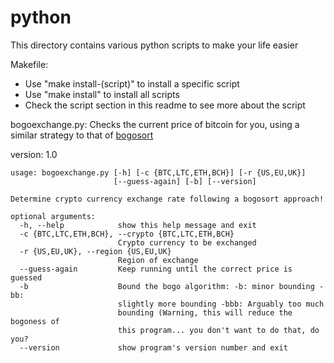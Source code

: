 # python
This directory contains various python scripts to make your life easier

Makefile:

- Use "make install-(script)" to install a specific script
- Use "make install" to install all scripts
- Check the script section in this readme to see more about the script

bogoexchange.py:
Checks the current price of bitcoin for you, using a similar strategy to that of [bogosort](https://en.wikipedia.org/wiki/Bogosort)

version: 1.0

```
usage: bogoexchange.py [-h] [-c {BTC,LTC,ETH,BCH}] [-r {US,EU,UK}]
                       [--guess-again] [-b] [--version]

Determine crypto currency exchange rate following a bogosort approach!

optional arguments:
  -h, --help            show this help message and exit
  -c {BTC,LTC,ETH,BCH}, --crypto {BTC,LTC,ETH,BCH}
                        Crypto currency to be exchanged
  -r {US,EU,UK}, --region {US,EU,UK}
                        Region of exchange
  --guess-again         Keep running until the correct price is guessed
  -b                    Bound the bogo algorithm: -b: minor bounding -bb:
                        slightly more bounding -bbb: Arguably too much
                        bounding (Warning, this will reduce the bogoness of
                        this program... you don't want to do that, do you?
  --version             show program's version number and exit
```	
